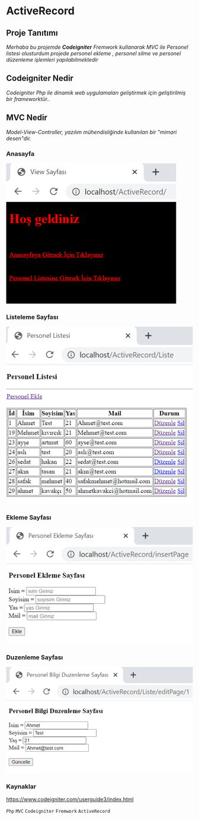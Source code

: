 # ActiveRecord

## Proje Tanıtımı 

*Merhaba bu projemde **Codeigniter** Fremwork kullanarak  MVC ile Personel listesi olusturdum projede personel ekleme , personel silme ve personel düzenleme işlemleri yapılabilmektedir* 

## Codeigniter Nedir 

*Codeigniter Php ile dinamik web uygulamaları geliştirmek için geliştirilmiş bir frameworktür..*

## MVC Nedir

*Model-View-Controller, yazılım mühendisliğinde kullanılan bir "mimari desen"dir.*


### Anasayfa
![anasayfa](https://github.com/emreilhangithub/ActiveRecord/blob/main/images/anasayfa.PNG)
### Listeleme Sayfası
![liste](https://github.com/emreilhangithub/ActiveRecord/blob/main/images/liste.PNG)
### Ekleme Sayfası
![ekle](https://github.com/emreilhangithub/ActiveRecord/blob/main/images/ekle.PNG)
### Duzenleme Sayfası
![duzenle](https://github.com/emreilhangithub/ActiveRecord/blob/main/images/duzenle.PNG)


### Kaynaklar ###
https://www.codeigniter.com/userguide3/index.html

```Php``` ```MVC``` ```Codeigniter``` ```Fremwork``` ```ActiveRecord```
